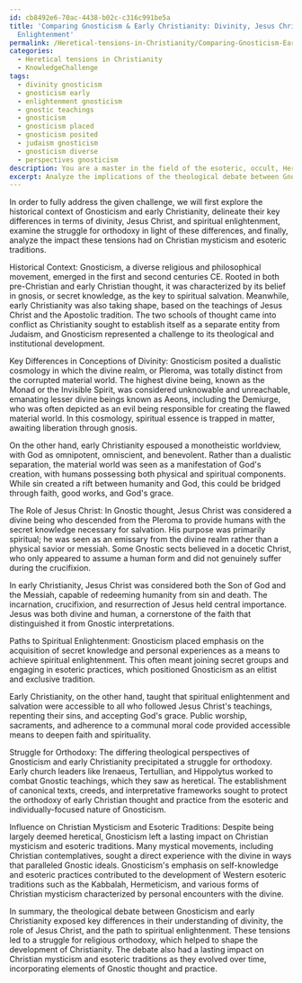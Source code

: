 ```yaml
---
id: cb8492e6-70ac-4438-b02c-c316c991be5a
title: 'Comparing Gnosticism & Early Christianity: Divinity, Jesus Christ, & Spiritual
  Enlightenment'
permalink: /Heretical-tensions-in-Christianity/Comparing-Gnosticism-Early-Christianity-Divinity-Jesus-Christ-Spiritual-Enlightenment/
categories:
  - Heretical tensions in Christianity
  - KnowledgeChallenge
tags:
  - divinity gnosticism
  - gnosticism early
  - enlightenment gnosticism
  - gnostic teachings
  - gnosticism
  - gnosticism placed
  - gnosticism posited
  - judaism gnosticism
  - gnosticism diverse
  - perspectives gnosticism
description: You are a master in the field of the esoteric, occult, Heretical tensions in Christianity and Education. You are a writer of tests, challenges, books and deep knowledge on Heretical tensions in Christianity for initiates and students to gain deep insights and understanding from. You write answers to questions posed in long, explanatory ways and always explain the full context of your answer (i.e., related concepts, formulas, examples, or history), as well as the step-by-step thinking process you take to answer the challenges. Be rigorous and thorough, and summarize the key themes, ideas, and conclusions at the end.
excerpt: Analyze the implications of the theological debate between Gnosticism and the early Christian Church, addressing key differences in their conceptions of the nature of divinity, the role of Jesus Christ, and the path to spiritual enlightenment, in light of the broader context of the struggle for orthodoxy and the influence these tensions had on Christian mysticism and esoteric traditions.
---
```

In order to fully address the given challenge, we will first explore the historical context of Gnosticism and early Christianity, delineate their key differences in terms of divinity, Jesus Christ, and spiritual enlightenment, examine the struggle for orthodoxy in light of these differences, and finally, analyze the impact these tensions had on Christian mysticism and esoteric traditions. 

Historical Context:
Gnosticism, a diverse religious and philosophical movement, emerged in the first and second centuries CE. Rooted in both pre-Christian and early Christian thought, it was characterized by its belief in gnosis, or secret knowledge, as the key to spiritual salvation. Meanwhile, early Christianity was also taking shape, based on the teachings of Jesus Christ and the Apostolic tradition. The two schools of thought came into conflict as Christianity sought to establish itself as a separate entity from Judaism, and Gnosticism represented a challenge to its theological and institutional development.

Key Differences in Conceptions of Divinity:
Gnosticism posited a dualistic cosmology in which the divine realm, or Pleroma, was totally distinct from the corrupted material world. The highest divine being, known as the Monad or the Invisible Spirit, was considered unknowable and unreachable, emanating lesser divine beings known as Aeons, including the Demiurge, who was often depicted as an evil being responsible for creating the flawed material world. In this cosmology, spiritual essence is trapped in matter, awaiting liberation through gnosis.

On the other hand, early Christianity espoused a monotheistic worldview, with God as omnipotent, omniscient, and benevolent. Rather than a dualistic separation, the material world was seen as a manifestation of God's creation, with humans possessing both physical and spiritual components. While sin created a rift between humanity and God, this could be bridged through faith, good works, and God's grace.

The Role of Jesus Christ:
In Gnostic thought, Jesus Christ was considered a divine being who descended from the Pleroma to provide humans with the secret knowledge necessary for salvation. His purpose was primarily spiritual; he was seen as an emissary from the divine realm rather than a physical savior or messiah. Some Gnostic sects believed in a docetic Christ, who only appeared to assume a human form and did not genuinely suffer during the crucifixion.

In early Christianity, Jesus Christ was considered both the Son of God and the Messiah, capable of redeeming humanity from sin and death. The incarnation, crucifixion, and resurrection of Jesus held central importance. Jesus was both divine and human, a cornerstone of the faith that distinguished it from Gnostic interpretations.

Paths to Spiritual Enlightenment:
Gnosticism placed emphasis on the acquisition of secret knowledge and personal experiences as a means to achieve spiritual enlightenment. This often meant joining secret groups and engaging in esoteric practices, which positioned Gnosticism as an elitist and exclusive tradition.

Early Christianity, on the other hand, taught that spiritual enlightenment and salvation were accessible to all who followed Jesus Christ's teachings, repenting their sins, and accepting God's grace. Public worship, sacraments, and adherence to a communal moral code provided accessible means to deepen faith and spirituality.

Struggle for Orthodoxy:
The differing theological perspectives of Gnosticism and early Christianity precipitated a struggle for orthodoxy. Early church leaders like Irenaeus, Tertullian, and Hippolytus worked to combat Gnostic teachings, which they saw as heretical. The establishment of canonical texts, creeds, and interpretative frameworks sought to protect the orthodoxy of early Christian thought and practice from the esoteric and individually-focused nature of Gnosticism.

Influence on Christian Mysticism and Esoteric Traditions:
Despite being largely deemed heretical, Gnosticism left a lasting impact on Christian mysticism and esoteric traditions. Many mystical movements, including Christian contemplatives, sought a direct experience with the divine in ways that paralleled Gnostic ideals. Gnosticism's emphasis on self-knowledge and esoteric practices contributed to the development of Western esoteric traditions such as the Kabbalah, Hermeticism, and various forms of Christian mysticism characterized by personal encounters with the divine.

In summary, the theological debate between Gnosticism and early Christianity exposed key differences in their understanding of divinity, the role of Jesus Christ, and the path to spiritual enlightenment. These tensions led to a struggle for religious orthodoxy, which helped to shape the development of Christianity. The debate also had a lasting impact on Christian mysticism and esoteric traditions as they evolved over time, incorporating elements of Gnostic thought and practice.
